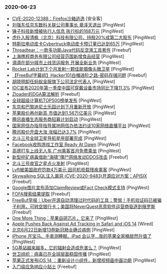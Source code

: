 ### 2020-06-23

* [CVE-2020-12388：Firefox沙箱逃逸]() [安全客]
* [刘强东任京东数科关联公司董事长 章泽天退出](https://www.pingwest.com/w/212899) [PingWest]
* [锤子科技新增被执行人信息 执行标的168万元](https://www.pingwest.com/w/212895) [PingWest]
* [虎扑入股清枫（北京）科技有限公司，持股20%成第二大股东](https://www.pingwest.com/w/212894) [PingWest]
* [特斯拉电动皮卡Cybertruck电动皮卡预订量已达到65万](https://www.pingwest.com/w/212893) [PingWest]
* [Threadtear：一款多功能Java代码反混淆工具套件](https://www.freebuf.com/articles/database/237080.html) [Freebuf]
* [上海携程商务有限公司经营范围新增食品经营](https://www.pingwest.com/w/212890) [PingWest]
* [滴滴在部分城市上线货运服务 开展全新业务](https://www.pingwest.com/w/212889) [PingWest]
* [Rocket Lab计划下个月发射一颗佳能摄像头微卫星](https://www.pingwest.com/w/212883) [PingWest]
* [【FreeBuf字幕组】Hacker101白帽进阶之路-密码存储问题](https://www.freebuf.com/video/241025.html) [Freebuf]
* [胡晓明卸任蚂蚁金服旗下公司法定代表人](https://www.pingwest.com/w/212882) [PingWest]
* [IDC宣布2020年第一季度中国可穿戴设备市场同比下降11.3%](https://www.pingwest.com/w/212881) [PingWest]
* [Zloader的DGA算法解析](https://www.freebuf.com/articles/others-articles/238700.html) [Freebuf]
* [全球超级计算机TOP500榜单发布](https://www.pingwest.com/w/212879) [PingWest]
* [东京和巴黎迪尼士乐园计划下月重新开放](https://www.pingwest.com/w/212878) [PingWest]
* [苹果股价再创新高 市值达到1.56万亿美元](https://www.pingwest.com/w/212876) [PingWest]
* [腾讯直播生态服务商招募计划启动](https://www.pingwest.com/w/212875) [PingWest]
* [国家网信办指导指导属地网信办依法约谈10家网络直播平台](https://www.pingwest.com/w/212873) [PingWest]
* [腾讯股价开盘大涨 涨幅已达3.7%](https://www.pingwest.com/w/212870) [PingWest]
* [北斗三号全球卫星导航星座部署完成](https://www.pingwest.com/w/212869) [PingWest]
* [Facebook收购游戏工作室 Ready At Dawn](https://www.pingwest.com/w/212868) [PingWest]
* [高德打车上线无人车 广州乘客首月免费乘坐](https://www.pingwest.com/w/212867) [PingWest]
* [新型挖矿病毒借助“海啸”僵尸网络发动DDOS攻击](https://www.freebuf.com/articles/terminal/238438.html) [Freebuf]
* [北斗三号收官之星点火发射](https://www.pingwest.com/w/212863) [PingWest]
* [Lyft被美国政府罚款4万美元 因司机拒载残疾乘客](https://www.pingwest.com/w/212862) [PingWest]
* [Skywalking SQL注入漏洞 (CVE-2020-9483)开源应对方案：APISIX](https://www.freebuf.com/vuls/240897.html) [Freebuf]
* [Google图片宣布添加ClaimReview或Fact Check模式支持](https://www.pingwest.com/w/212861) [PingWest]
* [FOFA搜索结果提取](https://www.freebuf.com/sectool/238018.html) [Freebuf]
* [FreeBuf早报｜Uber开源自动清理过时代码的工具；警惕！手机验证码已被骗子利用，可转空银行卡；美国将NeverQuest恶意软件运营商驱逐到俄罗斯](https://www.freebuf.com/news/240955.html) [Freebuf]
* [One More Thing：苹果自研芯片，它来了](https://www.pingwest.com/a/212840) [PingWest]
* [Apple Pushes Back Against Ad Tracking in Safari and iOS 14](https://www.wired.com/story/apple-ios-14-safari-privacy-ad-tracking) [Wired]
* [北京6月22日新增13例新冠肺炎确诊病例](https://www.pingwest.com/w/212857) [PingWest]
* [iPhone 开宝马、手表测睡眠、iPad 会认字…我的苹果全家桶居然升值了](https://www.pingwest.com/a/212846) [PingWest]
* [5G基站越来越多，它的辐射会造成危害么？](https://www.pingwest.com/a/212443) [PingWest]
* [世卫组织：病毒已在全球层面稳固传播](https://www.pingwest.com/w/212854) [PingWest]
* [苹果正式发布iOS 14 ：重新设计小组件，新增视频画中画功能](https://www.pingwest.com/w/212853) [PingWest]
* [入门级应急响应小贴士](https://www.freebuf.com/articles/es/238170.html) [Freebuf]
